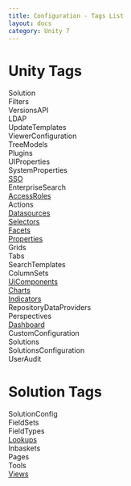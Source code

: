 ```yaml
---
title: Configuration - Tags List
layout: docs
category: Unity 7
---
```

# Unity Tags

Solution  
Filters  
VersionsAPI  
LDAP  
UpdateTemplates  
ViewerConfiguration  
TreeModels  
Plugins  
UIProperties  
SystemProperties  
[SSO](tags-list/sso-tag.md)  
EnterpriseSearch  
[AccessRoles](tags-list/access-roles-tag.md)  
Actions  
[Datasources](tags-list/datasources-tag.md)  
[Selectors](tags-list/selectors-tag.md)    
[Facets](tags-list/facets-tag.md)  
[Properties](tags-list/properties-tag.md)  
Grids  
Tabs  
SearchTemplates  
ColumnSets  
[UiComponents](tags-list/ui-components-tag.md)  
[Charts](tags-list/charts-tag.md)  
[Indicators](tags-list/indicators-tag.md)  
RepositoryDataProviders  
Perspectives  
[Dashboard](tags-list/dashboard-tag.md)  
CustomConfiguration  
Solutions  
SolutionsConfiguration  
UserAudit

# Solution Tags

SolutionConfig    
FieldSets    
FieldTypes    
[Lookups](tags-list/lookups.md)    
Inbaskets    
Pages    
Tools    
[Views](tags-list/views-tag/tab-action-set.md)  
